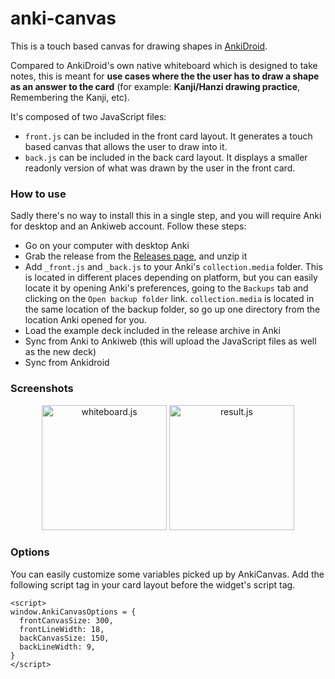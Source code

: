 # anki-canvas

This is a touch based canvas for drawing shapes in [AnkiDroid](https://github.com/ankidroid/Anki-Android).

Compared to AnkiDroid's own native whiteboard which is designed to take notes,
this is meant for **use cases where the the user has to draw a shape as an
answer to the card** (for example: **Kanji/Hanzi drawing practice**,
Remembering the Kanji, etc).

It's composed of two JavaScript files:
 - `front.js` can be included in the front card layout. It generates a touch
   based canvas that allows the user to draw into it.
 - `back.js` can be included in the back card layout. It displays a
   smaller readonly version of what was drawn by the user in the front card.

### How to use

Sadly there's no way to install this in a single step, and you will require
Anki for desktop and an Ankiweb account. Follow these steps:

- Go on your computer with desktop Anki
- Grab the release from the [Releases page](https://github.com/pigoz/anki-canvas/releases/latest), and unzip it
- Add `_front.js` and `_back.js` to your Anki's `collection.media` folder. This
  is located in different places depending on platform, but you can easily
  locate it by opening Anki's preferences, going to the `Backups` tab and
  clicking on the `Open backup folder` link. `collection.media` is located in
  the same location of the backup folder, so go up one directory from the
  location Anki opened for you.
- Load the example deck included in the release archive in Anki
- Sync from Anki to Ankiweb (this will upload the JavaScript files as well as
  the new deck)
- Sync from Ankidroid

### Screenshots

<p align="center">
  <img src="https://0x0.st/sgTa.png" width="200" title="whiteboard.js">
  <img src="https://0x0.st/sgTB.png" width="200" title="result.js">
</p>

### Options

You can easily customize some variables picked up by AnkiCanvas. Add the
following script tag in your card layout before the widget's script tag.

```
<script>
window.AnkiCanvasOptions = {
  frontCanvasSize: 300,
  frontLineWidth: 18,
  backCanvasSize: 150,
  backLineWidth: 9,
}
</script>
```
